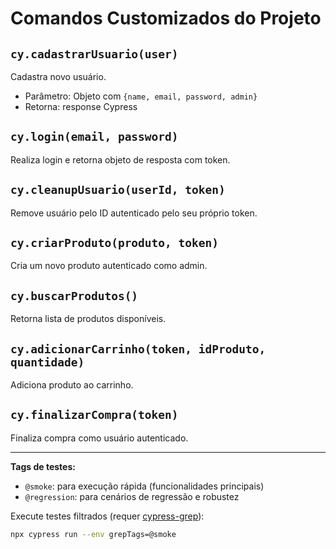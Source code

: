 # Comandos Customizados do Projeto

## `cy.cadastrarUsuario(user)`
Cadastra novo usuário.
- Parâmetro: Objeto com `{name, email, password, admin}`
- Retorna: response Cypress

## `cy.login(email, password)`
Realiza login e retorna objeto de resposta com token.

## `cy.cleanupUsuario(userId, token)`
Remove usuário pelo ID autenticado pelo seu próprio token.

## `cy.criarProduto(produto, token)`
Cria um novo produto autenticado como admin.

## `cy.buscarProdutos()`
Retorna lista de produtos disponíveis.

## `cy.adicionarCarrinho(token, idProduto, quantidade)`
Adiciona produto ao carrinho.

## `cy.finalizarCompra(token)`
Finaliza compra como usuário autenticado.

---

**Tags de testes:**  
- `@smoke`: para execução rápida (funcionalidades principais)
- `@regression`: para cenários de regressão e robustez

Execute testes filtrados (requer [cypress-grep](https://github.com/cypress-io/cypress-grep)):  
```bash
npx cypress run --env grepTags=@smoke